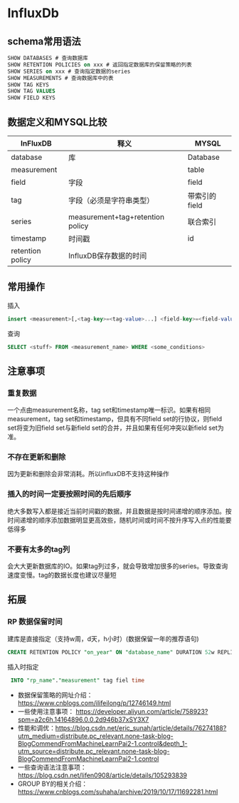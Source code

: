# InfluxDb

## schema常用语法

~~~ sql
SHOW DATABASES # 查询数据库
SHOW RETENTION POLICIES on xxx # 返回指定数据库的保留策略的列表
SHOW SERIES on xxx # 查询指定数据的series
SHOW MEASUREMENTS # 查询数据库中的表
SHOW TAG KEYS 
SHOW TAG VALUES 
SHOW FIELD KEYS 
~~~

## 数据定义和MYSQL比较

| InFluxDB         | 释义                             | MYSQL         |
| ---------------- | -------------------------------- | ------------- |
| database         | 库                               | Database      |
| measurement      |                                  | table         |
| field            | 字段                             | field         |
| tag              | 字段（必须是字符串类型）         | 带索引的field |
| series           | measurement+tag+retention policy | 联合索引      |
| timestamp        | 时间戳                           | id            |
| retention policy | InfluxDB保存数据的时间           |               |

## 常用操作

插入

~~~ sql
insert <measurement>[,<tag-key>=<tag-value>...] <field-key>=<field-value>[,<field2-key>=<field2-value>...] [unix-nano-timestamp]
~~~

查询

~~~ sql
SELECT <stuff> FROM <measurement_name> WHERE <some_conditions>
~~~

## 注意事项

### 重复数据

一个点由measurement名称，tag set和timestamp唯一标识。如果有相同measurement，tag set和timestamp，但具有不同field set的行协议，则field set将变为旧field set与新field set的合并，并且如果有任何冲突以新field set为准。

### 不存在更新和删除

因为更新和删除会非常消耗。所以influxDB不支持这种操作

### 插入的时间一定要按照时间的先后顺序

绝大多数写入都是接近当前时间戳的数据，并且数据是按时间递增的顺序添加。按时间递增的顺序添加数据明显更高效些，随机时间或时间不按升序写入点的性能要低得多

### 不要有太多的tag列

会大大更新数据库的IO。如果tag列过多，就会导致增加很多的series。导致查询速度变慢。tag的数据长度也建议尽量短

## 拓展

### RP 数据保留时间

建库是直接指定（支持w周，d天，h小时）(数据保留一年的推荐语句)

~~~ sql
CREATE RETENTION POLICY "on_year" ON "database_name" DURATION 52w REPLICATION 1 SHARD DURATION 1d DEFAULT
~~~

插入时指定

~~~ sql
 INTO "rp_name"."measurement" tag fiel time
~~~

* 数据保留策略的网址介绍：  <https://www.cnblogs.com/ilifeilong/p/12746149.html>
* 一些使用注意事项：  <https://developer.aliyun.com/article/758923?spm=a2c6h.14164896.0.0.2d946b37xSY3X7>
* 性能和调优：<https://blog.csdn.net/eric_sunah/article/details/76274188?utm_medium=distribute.pc_relevant.none-task-blog-BlogCommendFromMachineLearnPai2-1.control&depth_1-utm_source=distribute.pc_relevant.none-task-blog-BlogCommendFromMachineLearnPai2-1.control>
* 一些查询语法注意事项：<https://blog.csdn.net/lifen0908/article/details/105293839>
* GROUP BY的相关介绍：<https://www.cnblogs.com/suhaha/archive/2019/10/17/11692281.html>
